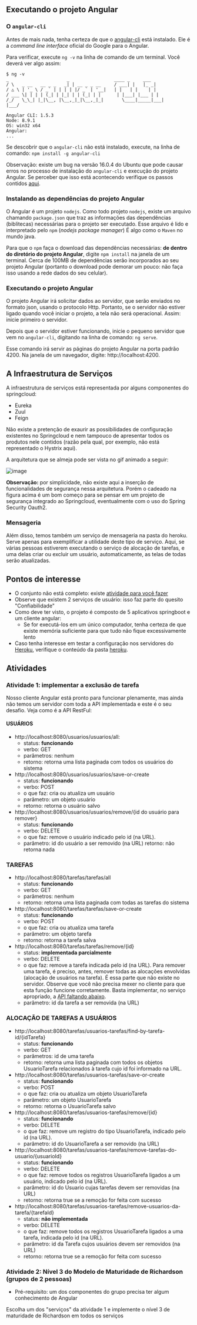## Executando o projeto Angular

### O `angular-cli`

Antes de mais nada, tenha certeza de que o [angular-cli](https://cli.angular.io/) está instalado. Ele é a _command line
interface_ oficial do Google para o Angular.

Para verificar, execute `ng -v` na linha de comando de um terminal. Você 
deverá ver algo assim:

```
$ ng -v
_                      _                 ____ _     ___
/ \   _ __   __ _ _   _| | __ _ _ __     / ___| |   |_ _|
/ △ \ | '_ \ / _` | | | | |/ _` | '__|   | |   | |    | |
/ ___ \| | | | (_| | |_| | | (_| | |      | |___| |___ | |
/_/   \_\_| |_|\__, |\__,_|_|\__,_|_|       \____|_____|___|
|___/

Angular CLI: 1.5.3
Node: 8.9.1
OS: win32 x64
Angular:
...

```
Se descobrir que o `angular-cli` não está instalado, execute, na linha de comando: 
`npm install -g angular-cli`

Observação: existe um bug na versão 16.0.4 do Ubuntu que pode causar erros no processo de
instalação do `angular-cli` e execução do projeto Angular. Se perceber que isso está acontecendo
verifique os passos contidos [aqui](https://github.com/julianobrasil/servicos-pos-unialfa/issues/9).

### Instalando as dependências do projeto Angular

O Angular é um projeto `nodejs`. Como todo projeto `nodejs`, existe um arquivo chamando `package.json`
que traz as informações das dependências (biblitecas) necessárias para o projeto ser executado.
Esse arquivo é lido e interpretado pelo `npm` (_nodejs package manager_) É algo como o `Maven` no mundo 
java.

Para que o `npm` faça o download das dependências necessárias: **de dentro do diretório do projeto 
Angular**, digite `npm install` na janela de um terminal. Cerca de 100MB de dependências serão incorporados
ao seu projeto Angular (portanto o download pode demorar um pouco: não faça isso usando a rede dados do
seu celular).

### Executando o projeto Angular

O projeto Angular irá solicitar dados ao servidor, que serão enviados no formato json, usando o protocolo 
Http. Portanto, se o servidor não estiver ligado quando você iniciar o projeto, a tela não será operacional.
Assim: inicie primeiro o servidor.

Depois que o servidor estiver funcionando, inicie o pequeno servidor que vem no `angular-cli`, digitando
na linha de comando: `ng serve`.

Esse comando irá servir as páginas do projeto Angular na porta padrão 4200. Na janela de um navegador, digite:
http://localhost:4200.

## A Infraestrutura de Serviços

A infraestrutura de serviços está representada por alguns componentes do springcloud:

- Eureka
- Zuul
- Feign

Não existe a pretenção de exaurir as possibilidades de configuração existentes no Springcloud e nem tampouco
de apresentar todos os produtos nele contidos (razão pela qual, por exemplo, não está representado o Hystrix 
aqui).

A arquitetura que se almeja pode ser vista no gif animado a seguir:

![image](https://media.giphy.com/media/xT0xeNVbJQRBnxHfd6/giphy.gif)

**Observação:** por simplicidade, não existe aqui a inserção de funcionalidades de segurança nessa
arquitetura. Porém o cadeado na figura acima é um bom começo para se pensar em um projeto de segurança
integrado ao Springcloud, eventualmente com o uso do Spring Security Oauth2.

### Mensageria

Além disso, temos também um serviço de mensageria na pasta do heroku. Serve apenas para exemplificar a
utilidade deste tipo de serviço. Aqui, se várias pessoas estiverem executando o serviço de alocação de tarefas,
e uma delas criar ou excluir um usuário, automaticamente, as telas de todas serão atualizadas.

## Pontos de interesse

- O conjunto não está completo: existe <a href="#atividades">atividade para você fazer</a>
- Observe que existem 2 serviços de usuário: isso faz parte do quesito "Confiabilidade"
- Como deve ter visto, o projeto é composto de 5 aplicativos springboot e um cliente angular:
    - Se for executá-los em um único computador, tenha certeza de que existe memória suficiente para
    que tudo não fique excessivamente lento
- Caso tenha interesse em testar a configuração nos servidores do [Heroku](http://www.heroku.com), verifique o conteúdo da
pasta [heroku](HEROKU.md). 

## <span id="atividades">Atividades</span>

### Atividade 1: implementar a exclusão de tarefa

Nosso cliente Angular está pronto para funcionar plenamente, mas ainda não temos um servidor com toda a API
implementada e este é o seu desafio. Veja como é a API RestFul:

#### USUÁRIOS

- http://localhost:8080/usuarios/usuarios/all: 
    - status: **funcionando**
    - verbo: GET
    - parâmetros: nenhum
    - retorno: retorna uma lista paginada com todos os usuários do sistema
- http://localhost:8080/usuarios/usuarios/save-or-create
    - status: **funcionando**
    - verbo: POST
    - o que faz: cria ou atualiza um usuário
    - parâmetro: um objeto usuário
    - retorno: retorna o usuário salvo
- http://localhost:8080/usuarios/usuarios/remove/{id do usuário para remover}
    - status: **funcionando**
    - verbo: DELETE
    - o que faz: remove o usuário indicado pelo id (na URL). 
    - parâmetro: id do usuário a ser removido (na URL)
     retorno: não retorna nada

### TAREFAS

- http://localhost:8080/tarefas/tarefas/all
    - status: **funcionando**
    - verbo: GET
    - parâmetros: nenhum
    - retorno: retorna uma lista paginada com todas as tarefas do sistema
- http://localhost:8080/tarefas/tarefas/save-or-create
    - status: **funcionando**
    - verbo: POST
    - o que faz: cria ou atualiza uma tarefa
    - parâmetro: um objeto tarefa
    - retorno: retorna a tarefa salva
- http://localhost:8080/tarefas/tarefas/remove/{id}
    - status: **implementada parcialmente**
    - verbo: DELETE
    - o que faz: remove a tarefa indicada pelo id (na URL). Para remover uma tarefa, é preciso, 
    antes, remover todas as alocações envolvidas (alocação de usuários na tarefa). É essa parte
    que não existe no servidor. Observe que você não precisa mexer no cliente para que esta
    função funcione corretamente. Basta implementar, no serviço apropriado, a <a href="#atividadeFaltante">API faltando abaixo</a>.
    - parâmetro: id da tarefa a ser removida (na URL)

### ALOCAÇÃO DE TAREFAS A USUÁRIOS

- http://localhost:8080/tarefas/usuarios-tarefas/find-by-tarefa-id/{idTarefa}
    - status: **funcionando**
    - verbo: GET
    - parâmetros: id de uma tarefa
    - retorno: retorna uma lista paginada com todos os objetos UsuarioTarefa
    relacionados à tarefa cujo id foi informado na URL.
- http://localhost:8080/tarefas/usuarios-tarefas/save-or-create
    - status: **funcionando**
    - verbo: POST
    - o que faz: cria ou atualiza um objeto UsuarioTarefa
    - parâmetro: um objeto UsuarioTarefa
    - retorno: retorna o UsuarioTarefa salvo
- http://localhost:8080/tarefas/usuarios-tarefas/remove/{id}
    - status: **funcionando**
    - verbo: DELETE
    - o que faz: remove um registro do tipo UsuarioTarefa, indicado pelo id (na URL). 
    - parâmetro: id do UsuarioTarefa a ser removido (na URL)
- http://localhost:8080/tarefas/usuarios-tarefas/remove-tarefas-do-usuario/{usuarioId}
    - status: **funcionando**
    - verbo: DELETE
    - o que faz: remove todos os registros UsuarioTarefa ligados a um usuário, indicado pelo id (na URL). 
    - parâmetro: id do Usuario cujas tarefas devem ser removidas (na URL)
    - retorno: retorna true se a remoção for feita com sucesso
- <span id="atividadeFaltante">http://localhost:8080/tarefas/usuarios-tarefas/remove-usuarios-da-tarefa/{tarefaId}</span>
    - status: **não implementada**
    - verbo: DELETE
    - o que faz: remove todos os registros UsuarioTarefa ligados a uma tarefa, indicada pelo id (na URL). 
    - parâmetro: id da Tarefa cujos usuários devem ser removidos (na URL)
    - retorno: retorna true se a remoção for feita com sucesso
    
### Atividade 2: Nível 3 do Modelo de Maturidade de Richardson (grupos de 2 pessoas)

- Pré-requisito: um dos componentes do grupo precisa ter algum conhecimento de Angular

Escolha um dos "serviços" da atividade 1 e implemente o nível 3 de maturidade de Richardson
em todos os serviços

